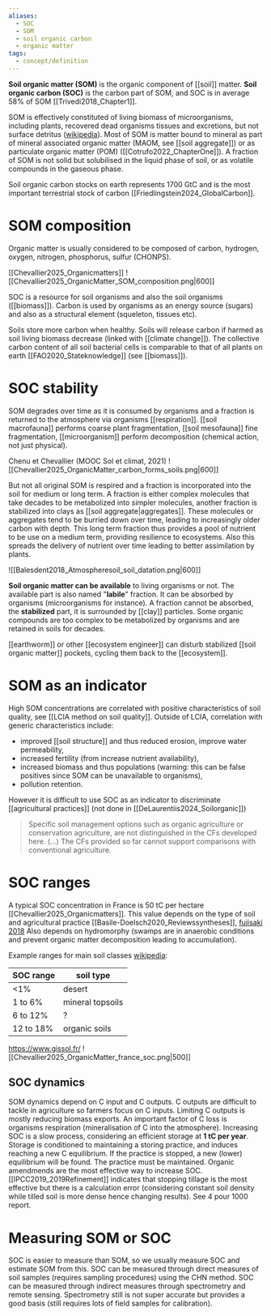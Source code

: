 ```yaml
---
aliases:
  - SOC
  - SOM
  - soil organic carbon
  - organic matter
tags:
  - concept/definition
---
```

**Soil organic matter (SOM)** is the organic component of [[soil]] matter. **Soil organic carbon (SOC)** is the carbon part of SOM, and SOC is in average 58% of SOM [[Trivedi2018_Chapter1]].

SOM is effectively constituted of living biomass of microorganisms, including plants, recovered dead organisms tissues and excretions, but not surface detritus ([wikipedia](https://en.wikipedia.org/wiki/Soil_organic_matter#)). Most of SOM is matter bound to mineral as part of mineral associated organic matter (MAOM, see [[soil aggregate]]) or as particulate organic matter (POM) ([[Cotrufo2022_ChapterOne]]). A fraction of SOM is not solid but solubilised in the liquid phase of soil, or as volatile compounds in the gaseous phase. 

Soil organic carbon stocks on earth represents 1700 GtC and is the most important terrestrial stock of carbon [[Friedlingstein2024_GlobalCarbon]].
# SOM composition
Organic matter is usually considered to be composed of carbon, hydrogen, oxygen, nitrogen, phosphorus, sulfur (CHONPS).

[[Chevallier2025_Organicmatters]]
![[Chevallier2025_OrganicMatter_SOM_composition.png|600]]

SOC is a resource for soil organisms and also the soil organisms ([[biomass]]). Carbon is used by organisms as an energy source (sugars) and also as a structural element (squeleton, tissues etc).

Soils store more carbon when healthy. Soils will release carbon if harmed as soil living biomass decrease (linked with [[climate change]]). The collective carbon content of all soil bacterial cells is comparable to that of all plants on earth [[FAO2020_Stateknowledge]] (see [[biomass]]).
# SOC stability
SOM degrades over time as it is consumed by organisms and a fraction is returned to the atmosphere via organisms [[respiration]]. [[soil macrofauna]] performs coarse plant fragmentation, [[soil mesofauna]] fine fragmentation, [[microorganism]] perform decomposition (chemical action, not just physical).

Chenu et Chevallier (MOOC Sol et climat, 2021)
![[Chevallier2025_OrganicMatter_carbon_forms_soils.png|600]]

But not all original SOM is respired and a fraction is incorporated into the soil for medium or long term. A fraction is either complex molecules that take decades to be metabolized into simpler molecules, another fraction is stabilized into clays as [[soil aggregate|aggregates]]. These molecules or aggregates tend to be burried down over time, leading to increasingly older carbon with depth. This long term fraction thus provides a pool of nutrient to be use on a medium term, providing resilience to ecosystems. Also this spreads the delivery of nutrient over time leading to better assimilation by plants.

![[Balesdent2018_Atmospheresoil_soil_datation.png|600]]

**Soil organic matter can be available** to living organisms or not. The available part is also named "**labile**" fraction. It can be absorbed by organisms (microorganisms for instance). A fraction cannot be absorbed, the **stabilized** part, it is surrounded by [[clay]] particles. 
Some organic compounds are too complex to be metabolized by organisms and are retained in soils for decades.

[[earthworm]] or other [[ecosystem engineer]] can disturb stabilized [[soil organic matter]] pockets, cycling them back to the [[ecosystem]].
# SOM as an indicator
High SOM concentrations are correlated with positive characteristics of soil quality, see [[LCIA method on soil quality]].
Outside of LCIA, correlation with generic characteristics include:
- improved [[soil structure]] and thus reduced erosion, improve water permeability,
- increased fertility (from increase nutrient availability),
- increased biomass and thus populations (warning: this can be false positives since SOM can be unavailable to organisms),
- pollution retention.

However it is difficult to use SOC as an indicator to discriminate [[agricultural practices]] (not done in [[DeLaurentiis2024_Soilorganic]])
> Specific soil management options such as organic agriculture or conservation agriculture, are not distinguished in the CFs developed here. (...) The CFs provided so far cannot support comparisons with conventional agriculture.

# SOC ranges
A typical SOC concentration in France is 50 tC per hectare [[Chevallier2025_Organicmatters]].
This value depends on the type of soil and agricultural practice [[Basile-Doelsch2020_Reviewssyntheses]], [fujisaki 2018](https://www.sciencedirect.com/science/article/pii/S0016706117312156#f0015)
Also depends on hydromorphy (swamps are in anaerobic conditions and prevent organic matter decomposition leading to accumulation).

Example ranges for main soil classes [wikipedia](https://en.wikipedia.org/wiki/Soil_organic_matter#):

| SOC range | soil type        |
| --------- | ---------------- |
| <1%       | desert           |
| 1 to 6%   | mineral topsoils |
| 6 to 12%  | ?                |
| 12 to 18% | organic soils    |
https://www.gissol.fr/
![[Chevallier2025_OrganicMatter_france_soc.png|500]]
## SOC dynamics
SOM dynamics depend on C input and C outputs. C outputs are difficult to tackle in agriculture so farmers focus on C inputs. Limiting C outputs is mostly reducing biomass exports. An important factor of C loss is organisms respiration (mineralisation of C into the atmosphere).
Increasing SOC is a slow process, considering an efficient storage at **1 tC per year**. Storage is conditioned to maintaining a storing practice, and induces reaching a new C equilibrium. If the practice is stopped, a new (lower) equilibrium will be found. The practice must be maintained.
Organic amendmends are the most effective way to increase SOC. [[IPCC2019_2019Refinement]] indicates that stopping tillage is the most effective but there is a calculation error (considering constant soil density while tilled soil is more dense hence changing results). See 4 pour 1000 report.
# Measuring SOM or SOC
SOC is easier to measure than SOM, so we usually measure SOC and estimate SOM from this.
SOC can be measured through direct measures of soil samples (requires sampling procedures) using the CHN method.
SOC can be measured through indirect measures through spectrometry and remote sensing. Spectrometry still is not super accurate but provides a good basis (still requires lots of field samples for calibration).